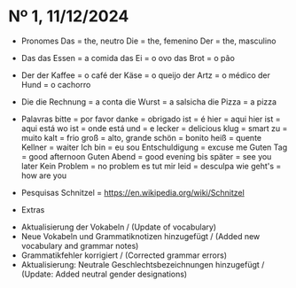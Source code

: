 # Nº 1, 11/12/2024

* Pronomes
Das = the, neutro
Die = the, femenino
Der = the, masculino

* Das
das Essen = a comida
das Ei = o ovo
das Brot = o pão

* Der
der Kaffee = o café
der Käse = o queijo
der Artz = o médico
der Hund = o cachorro

* Die
die Rechnung = a conta
die Wurst = a salsicha
die Pizza = a pizza

* Palavras
bitte = por favor
danke = obrigado
ist = é
hier = aqui
hier ist = aqui está
wo ist = onde está
und = e
lecker = delicious
klug = smart
zu = muito
kalt = frio
groß = alto, grande
schön = bonito
heiß = quente
Kellner = waiter
Ich bin = eu sou
Entschuldigung = excuse me
Guten Tag = good afternoon
Guten Abend = good evening
bis später = see you later
Kein Problem = no problem
es tut mir leid = desculpa
wie geht's = how are you

* Pesquisas
Schnitzel = https://en.wikipedia.org/wiki/Schnitzel

* Extras
- Aktualisierung der Vokabeln / (Update of vocabulary)
- Neue Vokabeln und Grammatiknotizen hinzugefügt / (Added new vocabulary and grammar notes)
- Grammatikfehler korrigiert / (Corrected grammar errors)
- Aktualisierung: Neutrale Geschlechtsbezeichnungen hinzugefügt / (Update: Added neutral gender designations)
